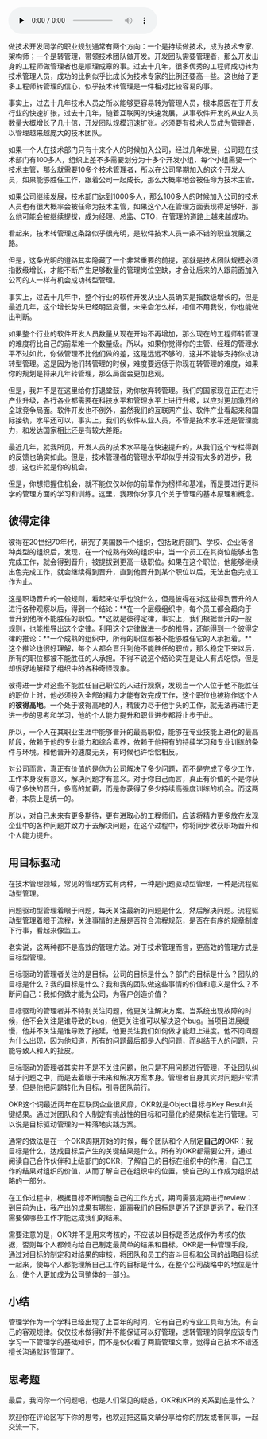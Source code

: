 <audio id="audio" title="38丨技术管理之道：你真的要转管理吗？" controls="" preload="none"><source id="mp3" src="https://static001.geekbang.org/resource/audio/13/75/13355f4e28eb85c3c10d050d3a9c5675.mp3"></audio>

做技术开发同学的职业规划通常有两个方向：一个是持续做技术，成为技术专家、架构师；一个是转管理，带领技术团队做开发。开发团队需要管理者，那么开发出身的工程师做管理者也是顺理成章的事。过去十几年，很多优秀的工程师成功转为技术管理人员，成功的比例似乎比成长为技术专家的比例还要高一些。这也给了更多工程师转管理的信心，似乎技术转管理是一件相对比较容易的事。

事实上，过去十几年技术人员之所以能够更容易转为管理人员，根本原因在于开发行业的快速扩张，过去十几年，随着互联网的快速发展，从事软件开发的从业人员数量大概增长了几十倍，开发团队规模迅速扩张。必须要有技术人员成为管理者，以管理越来越庞大的技术团队。

如果一个人在技术部门只有十来个人的时候加入公司，经过几年发展，公司现在技术部门有100多人，组织上差不多需要划分为十多个开发小组，每个小组需要一个技术主管，那么就需要10多个技术管理者，所以在公司早期加入的这个开发人员，如果能够胜任工作，跟着公司一起成长，那么大概率地会被任命为技术主管。

如果公司继续发展，技术部门达到1000多人，那么100多人的时候加入公司的技术人员也有很大概率会被任命为技术主管，如果这个人在管理方面表现得足够好，那么他可能会被继续提拔，成为经理、总监、CTO，在管理的道路上越来越成功。

看起来，技术转管理这条路似乎很光明，是软件技术人员一条不错的职业发展之路。

但是，这条光明的道路其实隐藏了一个非常重要的前提，那就是技术团队规模必须指数级增长，才能不断产生足够数量的管理岗位空缺，才会让后来的人跟前面加入公司的人一样有机会成功转型管理。

事实上，过去十几年中，整个行业的软件开发从业人员确实是指数级增长的，但是最近几年，这个增长势头已经明显变慢，未来会怎么样，相信不用我说，你也能做出判断。

如果整个行业的软件开发人员数量从现在开始不再增加，那么现在的工程师转管理的难度将比自己的前辈难一个数量级。所以，如果你觉得你的主管、经理的管理水平不过如此，你做管理不比他们做的差，这是远远不够的，这并不能够支持你成功转型管理。这是因为他们转管理的时候，难度要远低于你现在转管理的难度，如果你的规划是将来几年转管理，那么局面会更加悲观。

但是，我并不是在这里给你打退堂鼓，劝你放弃转管理。我们的国家现在正在进行产业升级，各行各业都需要在科技水平和管理水平上进行升级，以应对更加激烈的全球竞争局面。软件开发也不例外，虽然我们的互联网产业、软件产业看起来和国际接轨，水平还可以，事实上，我们的软件从业人员，不管是技术水平还是管理能力，和发达国家相比还是有较大差距。

最近几年，就我所见，开发人员的技术水平是在快速提升的，从我们这个专栏得到的反馈也确实如此。但是，技术管理者的管理水平却似乎并没有太多的进步，我想，这也许就是你的机会。

但是，你想把握住机会，就不能仅仅以你的前辈作为榜样和基准，而是要进行更科学的管理方面的学习和训练。这里，我跟你分享几个关于管理的基本原理和概念。

## 彼得定律

彼得在20世纪70年代，研究了美国数千个组织，包括政府部门、学校、企业等各种类型的组织后，发现，在一个成熟有效的组织中，当一个员工在其岗位能够出色完成工作，就会得到晋升，被提拔到更高一级职位。如果在这个职位，他能够继续出色完成工作，就会继续得到晋升，直到他晋升到某个职位以后，无法出色完成工作为止。

这是职场晋升的一般规则，看起来似乎也没什么，但是彼得在对这些得到晋升的人进行各种观察以后，得到一个结论：**在一个层级组织中，每个员工都会趋向于晋升到他所不能胜任的职位。**这就是彼得定律，事实上，我们根据晋升的一般规则，也能推导出这个定律。利用这个定律做进一步的推导，还能得到一个彼得定律的推论：**一个成熟的组织中，所有的职位都被不能够胜任它的人承担着。**这个推论也很好理解，每个人都会晋升到他不能胜任的职位，那么稳定下来以后，所有的职位都被不能胜任的人承担。不得不说这个结论实在是让人有点吃惊，但是却很好地解释了组织中的各种奇怪现象。

彼得进一步对这些不能胜任自己职位的人进行观察，发现当一个人位于他不能胜任的职位上时，他必须投入全部的精力才能有效完成工作，这个职位也被称作这个人的**彼得高地**。一个处于彼得高地的人，精疲力尽于他手头的工作，就无法再进行更进一步的思考和学习，他的个人能力提升和职业进步都将止步于此。

所以，一个人在其职业生涯中能够晋升的最高职位，能够在专业技能上进化的最高阶段，依赖于他的专业能力和综合素养，依赖于他拥有的持续学习和专业训练的条件与环境。和他晋升的速度无关，有时候也许恰恰相反。

对公司而言，真正有价值的是你为公司解决了多少问题，而不是完成了多少工作，工作本身没有意义，解决问题才有意义。对于你自己而言，真正有价值的不是你获得了多快的晋升，多高的加薪，而是你获得了多少持续高强度训练的机会。而这两者，本质上是统一的。

所以，对自己未来有更多期待，更有进取心的工程师们，应该将精力更多放在发现企业中的各种问题并致力于去解决问题，在这个过程中，你将同步收获职场晋升和个人能力提升。

## 用目标驱动

在技术管理领域，常见的管理方式有两种，一种是问题驱动型管理，一种是流程驱动型管理。

问题驱动型管理着眼于问题，每天关注最新的问题是什么，然后解决问题。流程驱动型管理着眼于流程，关注事情的进展是否符合流程规范，是否在有序的规章制度下行事，看起来像监工。

老实说，这两种都不是高效的管理方法。对于技术管理而言，更高效的管理方式是目标型管理。

目标驱动的管理者关注的是目标，公司的目标是什么？部门的目标是什么？团队的目标是什么？我的目标是什么？我和我的团队做这些事情的价值和意义是什么？不断问自己：我如何做才能为公司，为客户创造价值？

目标驱动的管理者并不特别关注问题，他更关注解决方案。当系统出现故障的时候，他不会关注是谁导致的bug，他更关注谁可以解决这个bug。当项目进展缓慢，他并不关注是谁导致了拖延，他更关注我们如何做才能赶上进度。他不问问题为什么出现，因为他知道，所有的问题最后都是人的问题，而纠结于人的问题，只能导致人和人的扯皮。

目标驱动的管理者其实并不是不关注问题，他只是不用问题进行管理，不让团队纠结于问题之中，而是去着眼于未来和解决方案本身。管理者自身其实对问题非常清楚，但是他把问题转化为目标，引导团队前行。

OKR这个词最近两年在互联网企业很风靡，OKR就是Object目标与Key Result关键结果。通过对团队和个人制定有挑战性的目标和可量化的结果标准进行管理。可以说是目标驱动管理的一种落地实践方案。

通常的做法是在一个OKR周期开始的时候，每个团队和个人制定**自己的**OKR：我目标是什么，达成目标后产生的关键结果是什么。所有的OKR都需要公开，通过阅读自己合作伙伴和上级部门的OKR，了解自己的目标在组织中的作用，自己工作的结果对组织的价值，从而了解自己在组织中的位置，使自己的工作成为组织战略的一部分。

在工作过程中，根据目标不断调整自己的工作方式，期间需要定期进行review：到目前为止，我产出的成果有哪些，距离我们的目标是更近了还是更远了，我们还需要做哪些工作才能达成我们的结果。

需要注意的是，OKR并不是用来考核的，不应该以目标是否达成作为考核的依据，否则每个人都倾向给自己制定最简单的结果和目标。OKR是一种管理手段，通过对目标的制定和对结果的审核，将团队和员工的奋斗目标和公司的战略目标统一起来，使每个人都能理解自己工作的目标是什么，在整个公司战略中的地位是什么，使个人更加成为公司整体的一部分。

## 小结

管理学作为一个学科已经出现了上百年的时间，它有自己的专业工具和方法，有自己的客观规律。仅仅技术做得好并不能保证可以好管理，想转管理的同学应该专门学习一下管理学的基础知识，而不是仅仅看了两篇管理文章，觉得自己技术不错还擅长沟通就转管理了。

## 思考题

最后，我问你一个问题吧，也是人们常见的疑惑，OKR和KPI的关系到底是什么？

欢迎你在评论区写下你的思考，也欢迎把这篇文章分享给你的朋友或者同事，一起交流一下。
